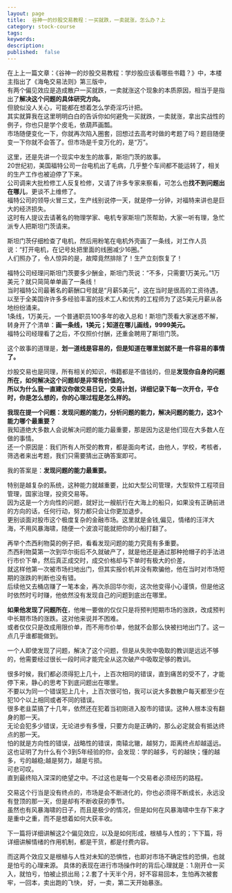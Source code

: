```yaml
---
layout: page
title:  谷神一的炒股交易教程：一买就跌，一卖就涨，怎么办？上
category: stock-course
tags:
keywords:
description:
published:  false
---
```


在上上一篇文章：《谷神一的炒股交易教程：学炒股应该看哪些书籍？》中，本楼主指出了《海龟交易法则》第三版中，    
有两个偏见效应是造成散户一买就跌，一卖就涨这个现象的本质原因，相当于是指出了**解决这个问题的具体研究方向。**    
但貌似没人关心，可能都在想着怎么学奇淫巧计把。  
其实就算我在这里明明白白的告诉你如何避免一买就跌，一卖就涨，拿出实战性的例子，你也只是学个皮毛，依葫芦画瓢。      
市场随便变化一下，你就再次陷入圈套，回想过去高考时做的考题了吗？题目随便变一下你就不会答了。但市场是千变万化的，是“万”。     

这里，还是先讲一个现实中发生的故事，斯坦门茨的故事。  
20世纪初，美国福特公司一台电机出了毛病，几乎整个车间都不能运转了，相关的生产工作也被迫停了下来。    
公司调来大批检修工人反复检修，又请了许多专家来察看，可怎么也**找不到问题出在哪儿**，更谈不上维修了。    
福特公司的领导火冒三丈，生产线别说停一天，就是停一分钟，对福特来讲也是巨大的经济损失。  
这时有人提议去请著名的物理学家、电机专家斯坦门茨帮助，大家一听有理，急忙派专人把斯坦门茨请来。  

斯坦门茨仔细检查了电机，然后用粉笔在电机外壳画了一条线，对工作人员说：“打开电机，在记号处把里面的线圈减少16圈。”  
人们照办了，令人惊异的是，故障竟然排除了！生产立刻恢复了！   

福特公司经理问斯坦门茨要多少酬金，斯坦门茨说：“不多，只需要1万美元。”1万美元？就只简简单单画了一条线！  
当时福特公司最著名的薪酬口号就是“月薪5美元”，这在当时是很高的工资待遇，以至于全美国许许多多经验丰富的技术工人和优秀的工程师为了这5美元月薪从各地纷纷涌来。  
1条线，1万美元，一个普通职员100多年的收入总和！斯坦门茨看大家迷惑不解，转身开了个清单：**画一条线，1美元；知道在哪儿画线，9999美元。**  
福特公司经理看了之后，不仅照价付酬，还重金聘用了斯坦门茨。  

这个故事的道理是，**划一道线是容易的，但是知道在哪里划就不是一件容易的事情了。**   

炒股交易也是同理，所有相关的知识，书籍都是不值钱的，但是**发现你自身的问题所在，如何解决这个问题却是非常有价值的。**    
**所以为什么我一直建议你做交易日记，交易计划，详细记录下每一次开仓，平仓时，你是怎么想的，你的心理过程是怎么样的。**  

**我现在提一个问题：发现问题的能力，分析问题的能力，解决问题的能力，这3个能力哪个最重要？**  
我知道绝大多数人会说解决问题的能力最重要，那是因为这是他们现在大多数人在做的事情。  
还一个原因是：我们所有人所受的教育，都是面向考试，由他人，学校，考核者，筛选者来出考题，我们只需要猜出正确答案即可。  

我的答案是：**发现问题的能力最重要。**      

特别是越复杂的系统，这种能力就越重要，比如大型公司管理，大型软件工程项目管理，国家治理，投资交易等。     
因为这是一个方向性的问题，就好比一艘航行在大海上的船只，如果没有正确前进的方向的话，任何行动，努力都只会让你更加退步。         
更别谈面对股市这个极度复杂的金融市场。这里就是金钱,偏见，情绪的汪洋大海，不用风暴海啸，随便一个波浪可能就把你的小船打翻了。      

再举个杰西利物莫的例子把，看看发现问题的能力究竟有多重要。  
杰西利物莫第一次到华尔街后不久就破产了，就是他还是通过那种抢帽子的手法进行市价下单，然后真正成交时，成交价格却与下单时有极大的价差，    
就这样他第一次被市场扫地出门，但其实报价机并没有欺骗他，他在当时对市场短期的涨跌的判断也没有错。  
后续他又去桶店赚了一笔本金，再次杀回华尔街，这次他变得小心谨慎，但是他这时依然时亏时赚，他依然没有发现自己的问题到底出在哪里。      

**如果他发现了问题所在**，他唯一要做的仅仅只是将预判短期市场的涨跌，改成预判中长期市场的涨跌。这对他来说并不困难。  
或者仅仅只是改成用限价单，而不用市价单，他就不会那么快被扫地出门了。这一点几乎谁都能做到。  

一个人即使发现了问题，解决了这个问题，但是从失败中吸取的教训是远远不够的，他需要经过很长一段时间才能完全从这次破产中吸取足够的教训。  

很多时候，我们都必须得犯上几十，上百次相同的错误，直到痛苦的受不了，才能停下来，静心的思考下到底问题出在哪里。     
不要以为同一个错误犯上几十，上百次很可怕，我可以说大多数散户每天都至少在犯10个以上相同或者不同的错误。  
很多老韭菜搞了十几年，依然还在犯着当初刚进入股市的错误。这种人根本没有翻身的那一天。    
无论会犯多少错误，无论进步有多慢，只要方向是正确的，那么必定就会有抵达终点的那一天。  
怕的就是方向性的错误，战略性的错误，南辕北辙，越努力，距离终点却越遥远。    
这也证明了为什么有个3到5年经验的你，会发现：学的越多，亏的越快；懂的越多，亏的越稳;越是努力，越是亏损。    
可悲可叹。  
直到最终陷入深深的绝望之中。不过这也是每一个交易者必须经历的路程。      

交易这个行当是没有终点的，市场是会不断进化的，你也必须得不断成长，永远没有登顶的那一天，但是却有不断收获的季节。   
虽然也有风暴海啸的日子，而且是极少的情况，但是如何在风暴海啸中生存下来才是重中之重，而不是想着如何大获丰收。  

下一篇将详细讲解这2个偏见效应，以及是如何形成，根植与人性的；下下篇，将详细讲解情绪的作用机制，都是干货，都是付费内容。

而这两个效应又是根植与人性对未知的恐惧性，也即对市场不确定性的恐惧，也就是怕亏的心理来源。
具体的表现在进行市场操作时的背后心理就是：1.刚开仓一买入，就怕亏，怕被止损出局；2.套了十天半个月，好不容易回本，生怕再次被套牢，一回本，卖出跑的飞快，
好，一卖，第二天开始暴涨。












